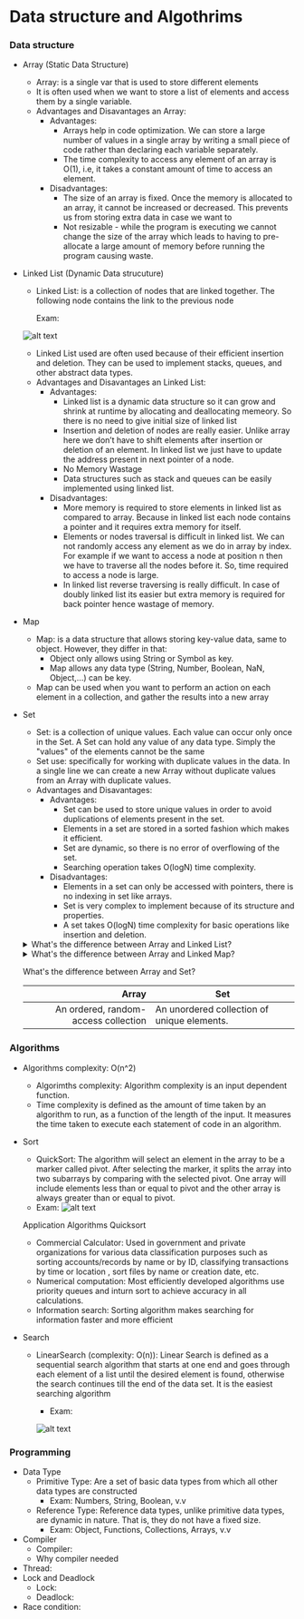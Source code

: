 # Data structure and Algothrims

### Data structure 
- Array (Static Data Structure)
    - Array: is a single var that is used to store different elements
    - It is often used when we want to store a list of elements and access them by a single variable.
    - Advantages and Disavantages an Array:
        - Advantages: 
            - Arrays help in code optimization. We can store a large number of values in a single array by writing a small piece of code rather than declaring each variable separately.
            - The time complexity to access any element of an array is O(1), i.e, it takes a constant amount of time to access an element.
        - Disadvantages:
            - The size of an array is fixed. Once the memory is allocated to an array, it cannot be increased or decreased. This prevents us from storing extra data in case we want to
            - Not resizable - while the program is executing we cannot change the size of the array which leads to having to pre-allocate a large amount of memory before running the program causing waste.

- Linked List (Dynamic Data strucuture)
    - Linked List: is a collection of nodes that are linked together. The following node contains the link to the previous node

        Exam:
    
     ![alt text](https://media.geeksforgeeks.org/wp-content/cdn-uploads/gq/2013/03/Linkedlist.png)
    
    - Linked List used are often used because of their efficient insertion and deletion. They can be used to implement stacks, queues, and other abstract data types.
    - Advantages and Disavantages an Linked List:
        - Advantages:
            - Linked list is a dynamic data structure so it can grow and shrink at runtime by allocating and deallocating memeory. So there is no need to give initial size of linked list
            - Insertion and deletion of nodes are really easier. Unlike array here we don’t have to shift elements after insertion or deletion of an element. In linked list we just have to update the address present in next pointer of a node.
            - No Memory Wastage
            - Data structures such as stack and queues can be easily implemented using linked list.
        - Disadvantages:
            - More memory is required to store elements in linked list as compared to array. Because in linked list each node contains a pointer and it requires extra memory for itself.
            - Elements or nodes traversal is difficult in linked list. We can not randomly access any element as we do in array by index. For example if we want to access a node at position n then we have to traverse all the nodes before it. So, time required to access a node is large.
            - In linked list reverse traversing is really difficult. In case of doubly linked list its easier but extra memory is required for back pointer hence wastage of memory.

- Map
    - Map: is a data structure that allows storing key-value data, same to object. However, they differ in that:
        - Object only allows using String or Symbol as key.
        - Map allows any data type (String, Number, Boolean, NaN, Object,...) can be key.
    - Map can be used when you want to perform an action on each element in a collection, and gather the results into a new array

- Set 
    - Set: is a collection of unique values. Each value can occur only once in the Set. A Set can hold any value of any data type. Simply the "values" of the elements cannot be the same
    - Set use: specifically for working with duplicate values in the data. In a single line we can create a new Array without duplicate values from an Array with duplicate values.
    - Advantages and Disavantages:
        - Advantages: 
            - Set can be used to store unique values in order to avoid duplications of elements present in the set.
            - Elements in a set are stored in a sorted fashion which makes it efficient.
            - Set are dynamic, so there is no error of overflowing of the set.
            - Searching operation takes O(logN) time complexity.
        - Disadvantages:
            - Elements in a set can only be accessed with pointers, there is no indexing in set like arrays.
            - Set is very complex to implement because of its structure and properties.
            - A set takes O(logN) time complexity for basic operations like insertion and deletion.

    <details>

    <summary>What's the difference between Array and Linked List?</summary>

    | Array | Linked List |
    |-----:|-----------|
    |An array is a collection of elements of a similar data type. |A linked list is a collection of objects known as a node where node consists of two parts, i.e., data and address.|
    |Array elements store in a contiguous memory location. |Linked list elements can be stored anywhere in the memory or randomly stored. |
  
    
    </details>

    <details>
    <summary>What's the difference between Array and Linked Map?</summary>

    | Array | Map |
    |-----:|-----------|
    |An Array is a collection of elements of the same data type.|The map is a hashed structure of key and value pairs.|
    |Array elements store in a contiguous memory location. |The indices of the list are integers starting from 0.|
    ||The keys of the Map can be of any data type.|
    
    </details>

    <sumary>What's the difference between Array and Set?</sumary>

     | Array | Set |
    |-----:|-----------|
    |An ordered, random-access collection|An unordered collection of unique elements.|

    </detail>

### Algorithms

- Algorithms complexity: O(n^2)
    - Algorimths complexity: Algorithm complexity is an input dependent function. 
    - Time complexity is defined as the amount of time taken by an algorithm to run, as a function of the length of the input. It measures the time taken to execute each statement of code in an algorithm.
- Sort
    - QuickSort: The algorithm will select an element in the array to be a marker called pivot. After selecting the marker, it splits the array into two subarrays by comparing with the selected pivot. One array will include elements less than or equal to pivot and the other array is always greater than or equal to pivot.
    - Exam:
    ![alt text](https://wiki.tino.org/wp-content/uploads/2021/07/word-image-1266.png)

    </details>

    <sumary>Application Algorithms Quicksort</sumary>

    - Commercial Calculator: Used in government and private organizations for various data classification purposes such as sorting accounts/records by name or by ID, classifying transactions by time or location , sort files by name or creation date, etc.
    - Numerical computation: Most efficiently developed algorithms use priority queues and inturn sort to achieve accuracy in all calculations.
    - Information search: Sorting algorithm makes searching for information faster and more efficient

    </detail>
    

- Search
    - LinearSearch (complexity: O(n)): Linear Search is defined as a sequential search algorithm that starts at one end and goes through each element of a list until the desired element is found, otherwise the search continues till the end of the data set. It is the easiest searching algorithm
        - Exam:

        ![alt text](https://media.geeksforgeeks.org/wp-content/cdn-uploads/Linear-Search.png)

### Programming
- Data Type
    - Primitive Type: Are a set of basic data types from which all other data types are constructed
        - Exam: Numbers, String, Boolean, v.v
    - Reference Type: Reference data types, unlike primitive data types, are dynamic in nature. That is, they do not have a fixed size.
        - Exam: Object, Functions, Collections, Arrays, v.v
- Compiler
    - Compiler:
    - Why compiler needed
- Thread: 
- Lock and Deadlock
    - Lock:
    - Deadlock:
- Race condition: 
